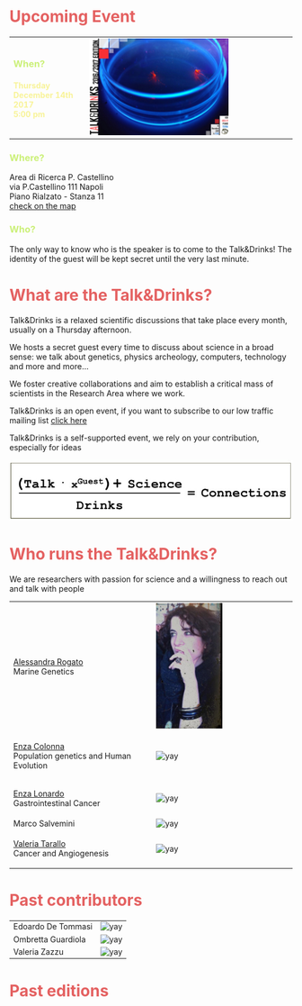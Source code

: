 


<h1 style="color:#e46161;" >Upcoming Event </h1>
<table style="width:100%">
  <tr>
     <td><h3 style="color:#cbf078;">When?</h3>
     <p><h4 style="color:#f8f398;" > Thursday December 14th 2017  <br> 5:00 pm </h4></p>
     </td>
     <td><img src="images/20171214_locandina.jpg" alt="yay"  width="70%" height="70%">
     </td>
  </tr>
</table>

<h3 style="color:#cbf078;">Where?</h3>
<p>Area di Ricerca P. Castellino <br>
via P.Castellino 111 Napoli <br>
Piano Rialzato - Stanza 11 <br>
<a href="https://goo.gl/maps/z6bRfCnBibv">check on the map</a>
</p>


<h3 style="color:#cbf078;">Who?</h3>
<p>The only way to know who is the speaker is to come to the Talk&amp;Drinks! The identity of the guest will be kept secret until the very last minute.</p>




<h1 style="color:#e46161;">What are the Talk&amp;Drinks?</h1>


<p>Talk&amp;Drinks is a relaxed scientific discussions that take place every month, usually on a Thursday afternoon. </p>

<p> We hosts a secret guest every time to discuss about science in a broad sense: we talk about genetics, physics archeology, computers, technology and more and more... </p>  

<p> We foster creative collaborations and aim to establish a critical mass of scientists in the Research Area where we work. </p>

<p> Talk&amp;Drinks is an open event, if you want to subscribe to our low traffic mailing list
<a href="http://list.igb.cnr.it/mailman/listinfo/talk_and_drinks">click here</a>

<p> Talk&amp;Drinks is a self-supported event, we rely on your contribution, especially for ideas </p>


<img src="images/vecchiologo.jpg" alt="formula">




<h1 style="color:#e46161;">Who runs the Talk&amp;Drinks?</h1>


We are researchers with passion for science and a willingness to reach out and talk with people

<table style="width:100%">
  <tr>
     <td> <p><a href="http://ibbr.cnr.it/ibbr/people/alessandra-rogato"> Alessandra Rogato</a>
     <br> Marine Genetics </p> 
     </td>
     <td><img src="./images/alessandra.png" alt="yay" width="50%" height="50%" >
     </td>
  </tr>

  <tr>
    <td> <p> <a href="http://www.igb.cnr.it/popgenlab"> Enza Colonna </a>
    <br> Population genetics and Human Evolution </p>
    </td>
    <td><img src="./img/embo2017.png" alt="yay" height="200" width="700">
    </td>
  </tr>

  <tr>
     <td> <p><a href="http://www.igb.cnr.it/staff/people/lonardoe"> Enza Lonardo </a>
     <br> Gastrointestinal Cancer</p>
      </td>
      <td><img src="./img/embo2017.png" alt="yay" height="200" width="700">
      </td>
  </tr>

  <tr>
     <td>Marco Salvemini
      </td>
      <td><img src="./img/embo2017.png" alt="yay" height="200" width="700">
      </td>
  </tr>

  <tr>
     <td><p> <a href="http://www.igb.cnr.it/staff/people/tarallo">Valeria Tarallo</a>
     <br> Cancer and Angiogenesis</p>
      </td>
      <td><img src="./img/embo2017.png" alt="yay" height="200" width="700">
      </td>
  </tr>

</table>



<h1 style="color:#e46161;">Past contributors </h1>
<table style="width:100%">
  <tr>
  <td>Edoardo De Tommasi
  </td>
  <td><img src="./img/embo2017.png" alt="yay" height="200" width="700">
  </td>
</tr>

<tr>
   <td>Ombretta Guardiola
    </td>
    <td><img src="./img/embo2017.png" alt="yay" height="200" width="700">
    </td>
</tr>

<tr>
   <td>Valeria Zazzu  
    </td>
    <td><img src="./img/embo2017.png" alt="yay" height="200" width="700">
    </td>
</tr>

</table>


<h1 style="color:#e46161;">Past editions</h1>
